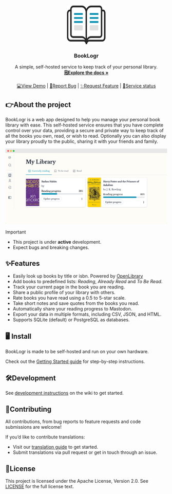 <!-- PROJECT LOGO -->
<br />
<div align="center">
  <a href="https://github.com/Mozzo1000/booklogr">
    <img src="assets/logo.svg" height="120px" width="120px"/>
  </a>

<h3 align="center">BookLogr</h3>

  <p align="center">
    A simple, self-hosted service to keep track of your personal library.
    <br />
    <a href="https://booklogr.app/docs/Getting%20started"><strong>🗒️Explore the docs »</strong></a>
    <br />
    <br />
    <a href="https://demo.booklogr.app">💻View Demo</a> |
    <a href="https://github.com/Mozzo1000/booklogr/issues">🐞Report Bug</a> |
    <a href="https://github.com/Mozzo1000/booklogr/issues">✨Request Feature</a> |
    <a href="https://status.booklogr.app">👷Service status</a>
  </p>
</div>

## 👉About the project
BookLogr is a web app designed to help you manage your personal book library with ease. This self-hosted service ensures that you have complete control over your data, providing a secure and private way to keep track of all the books you own, read, or wish to read.
Optionally you can also display your library proudly to the public, sharing it with your friends and family.

<img src="assets/library.png" />


> [!IMPORTANT]
> * This project is under **active** development.
> * Expect bugs and breaking changes.

## ✨Features
* Easily look up books by title or isbn. Powered by [OpenLibrary](https://openlibrary.org/)
* Add books to predefined lists: _Reading_, _Already Read_ and _To Be Read_.
* Track your current page in the book you are reading.
* Share a public profile of your library with others.
* Rate books you have read using a 0.5 to 5-star scale.
* Take short notes and save quotes from the books you read.
* Automatically share your reading progress to Mastodon.
* Export your data in multiple formats, including CSV, JSON, and HTML.
* Supports SQLite (default) or PostgreSQL as databases.

## 🖥 Install
BookLogr is made to be self-hosted and run on your own hardware.

Check out the [Getting Started guide](https://booklogr.app/docs/Getting%20started) for step-by-step instructions.

## 🛠️Development
See [development instructions](https://github.com/Mozzo1000/booklogr/wiki/Development) on the wiki to get started.

## 🙌Contributing
All contributions, from bug reports to feature requests and code submissions are welcome!

If you’d like to contribute translations:
- Visit our [translation guide](https://booklogr.app/docs/Developer/Translation) to get started.
- Submit translations via pull request or get in touch through an issue.

## 🧾License
This project is licensed under the Apache License, Version 2.0. See [LICENSE](LICENSE) for the full license text.
